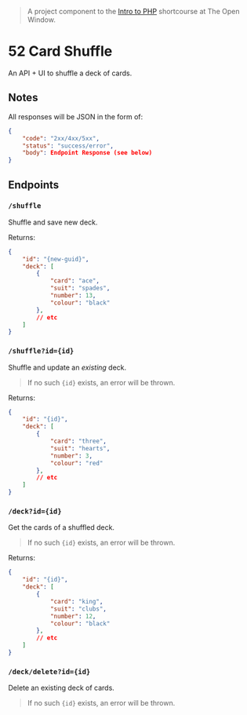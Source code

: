 > A project component to the [Intro to PHP](https://github.com/willemlabu/intro-to-php) shortcourse at The Open Window.

# 52 Card Shuffle

An API + UI to shuffle a deck of cards.

## Notes

All responses will be JSON in the form of:

```json
{
	"code": "2xx/4xx/5xx",
	"status": "success/error",
	"body": Endpoint Response (see below)
}
```

## Endpoints

### `/shuffle`

Shuffle and save new deck.

Returns:

```json
{
	"id": "{new-guid}",
	"deck": [
		{
			"card": "ace",
			"suit": "spades",
			"number": 13,
			"colour": "black"
		},
		// etc
	]
}
```


### `/shuffle?id={id}`

Shuffle and update an *existing* deck.

> If no such `{id}` exists, an error will be thrown.

Returns:

```json
{
	"id": "{id}",
	"deck": [
		{
			"card": "three",
			"suit": "hearts",
			"number": 3,
			"colour": "red"
		},
		// etc
	]
}
```


### `/deck?id={id}`

Get the cards of a shuffled deck.

> If no such `{id}` exists, an error will be thrown.

Returns:

```json
{
	"id": "{id}",
	"deck": [
		{
			"card": "king",
			"suit": "clubs",
			"number": 12,
			"colour": "black"
		},
		// etc
	]
}
```


### `/deck/delete?id={id}`

Delete an existing deck of cards.

> If no such `{id}` exists, an error will be thrown.

